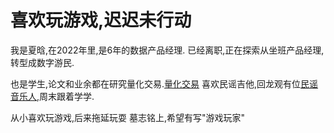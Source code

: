 # 喜欢玩游戏,迟迟未行动

我是夏晗,在2022年里,是6年的数据产品经理.
已经离职,正在探索从坐班产品经理,转型成数字游民.

也是学生,论文和业余都在研究量化交易.[量化交易](https://www.quantclass.cn/)
喜欢民谣吉他,回龙观有位[民谣音乐人](https://music.163.com/#/artist?id=12357058),周末跟着学学.

从小喜欢玩游戏,后来拖延玩耍
墓志铭上,希望有写"游戏玩家"

